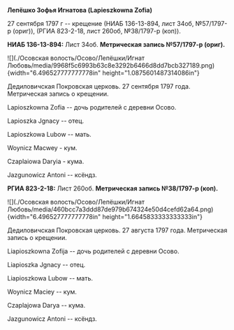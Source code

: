 **Лепёшко Зофья Игнатова (Lapieszkowna Zofia)**

27 сентября 1797 г -- крещение (НИАБ 136-13-894, лист 34об, №57/1797-р
(ориг)), (РГИА 823-2-18, лист 260об, №38/1797-р (коп)).

**НИАБ 136-13-894:** Лист 34об. **Метрическая запись №57/1797-р
(ориг).**

![](./Осовская волость/Осово/Лепёшки/Игнат Любовь/media/9968f5c6993b63c8e3292b6466d8dd7bcb327189.png){width="6.496527777777778in"
height="1.0875601487314086in"}

Дедиловичская Покровская церковь. 27 сентября 1797 года. Метрическая
запись о крещении.

Lapioszkowna Zofia -- дочь родителей с деревни Осовo.

Lapioszka Jgnacy -- отец.

Lapioszkowa Lubow -- мать.

Woynicz Macwey - кум.

Czaplaiowa Daryia - кума.

Jazgunowicz Antoni -- ксёндз.

**РГИА 823-2-18:** Лист 260об. **Метрическая запись №38/1797-р (коп).**

![](./Осовская волость/Осово/Лепёшки/Игнат Любовь/media/460bcc7a3ddd87de979b674324e50d4cefd62a64.png){width="6.496527777777778in"
height="1.6645833333333333in"}

Дедиловичская Покровская церковь. 27 августа 1797 года. Метрическая
запись о крещении.

Liapioszkowna Zofija -- дочь родителей с деревни Осово.

Liapioszka Jgnacy -- отец.

Liapioszkowa Lubow -- мать.

Woynicz Maciey -- кум.

Czaplajowa Darya -- кума.

Jazgunowicz Antoni -- ксёндз.
